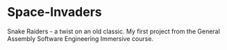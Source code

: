 # Space-Invaders
Snake Raiders - a twist on an old classic. My first project from the General Assembly Software Engineering Immersive course.

